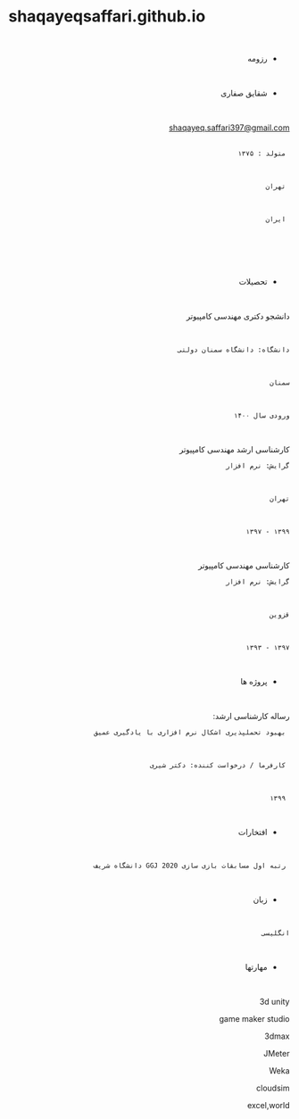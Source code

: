 # shaqayeqsaffari.github.io
<div dir="rtl">
<br/> 

 - رزومه

<br/> 

  
 - شقایق صفاری
<br/> 


 <div dir="rtl">
  
   shaqayeq.saffari397@gmail.com 
 <br/> 
  <br/> 
  
     متولد : ۱۳۷۵    
  <br/> 
  
     تهران  
  <br/> 
  
     ایران     
  <br/> 
         
 <br/> 
</div>
 

<br/> 
<br/> 

 - تحصیلات

<br/> 

 دانشجو دکتری مهندسی کامپیوتر

<br/> 
 
    دانشگاه: دانشگاه سمنان دولتی
<br/> 
 
    سمنان
 <br/> 
 
    ورودی سال ۱۴۰۰
<br/> 

کارشناسی ارشد مهندسی کامپیوتر
<br/> 
 
    گرایش: نرم افزار
<br/> 
 
    تهران
<br/> 
 
    ۱۳۹۹ - ۱۳۹۷
<br/> 

 کارشناسی مهندسی کامپیوتر
<br/> 
 
    گرایش: نرم افزار
<br/> 
 
    قزوین
<br/> 
 
    ۱۳۹۷ - ۱۳۹۳
<br/> 


 - پروژه ها
<br/> 


 رساله کارشناسی ارشد: 
<br/> 
 
     بهبود تحملپذیری اشکال نرم افزاری با یادگیری عمیق
<br/> 
 
     کارفرما / درخواست کننده: دکتر شیری
<br/> 

     ۱۳۹۹ 
<br/> 


 - افتخارات
<br/> 
 
     رتبه اول مسابقات بازی سازی 2020 GGJ دانشگاه شریف
<br/> 
 
 
 
- زبان
<br/> 
 
    انگلیسی

<br/> 
 
 - مهارتها
<br/> 


   3d unity 
<br/> 
 
   game maker studio 
<br/> 
 
   3dmax
<br/> 
 
   JMeter
<br/> 
 
   Weka 
<br/> 
 
   cloudsim 
<br/> 
 
   excel,world 
<br/> 

 

 </div>
